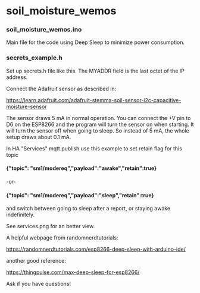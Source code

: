 # soil_moisture_wemos

### soil_moisture_wemos.ino

   Main file for the code using Deep Sleep to minimize power consumption.
   
### secrets_example.h
 
   Set up secrets.h file like this.  The MYADDR field is the last octet of the IP address.
   
Connect the Adafruit sensor as described in:

https://learn.adafruit.com/adafruit-stemma-soil-sensor-i2c-capacitive-moisture-sensor

   The sensor draws 5 mA in normal operation.  You can connect the +V pin to D6 on the ESP8266 and the program will turn the sensor on when starting.  It will turn the sensor off when going to sleep.  So instead of 5 mA, the whole setup draws about 0.1 mA.

   In HA "Services" mqtt.publish use this example to set retain flag for this topic

#### {"topic": "sm1/modereq","payload":"awake","retain":true}
 -or-
#### {"topic": "sm1/modereq","payload":"sleep","retain":true}

 
 and switch between going to sleep after a report, or staying 
 awake indefinitely.
 
 See services.png for an better view.
 
   A helpful webpage from randomnerdtutorials:

https://randomnerdtutorials.com/esp8266-deep-sleep-with-arduino-ide/

another good reference:

https://thingpulse.com/max-deep-sleep-for-esp8266/

 Ask if you have questions!
  
 